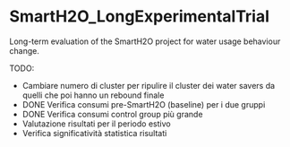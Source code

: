 # SmartH2O_LongExperimentalTrial
Long-term evaluation of the SmartH2O project for water usage behaviour change.

TODO:
- Cambiare numero di cluster per ripulire il cluster dei water savers da quelli che poi hanno un rebound finale
- DONE Verifica consumi pre-SmartH2O (baseline) per i due gruppi
- DONE Verifica consumi control group più grande
- Valutazione risultati per il periodo estivo
- Verifica significatività statistica risultati
